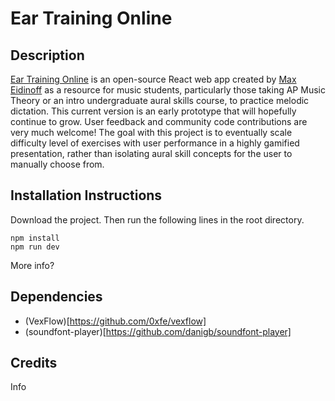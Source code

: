 # Ear Training Online

## Description

[Ear Training Online]() is an open-source React web app created by [Max Eidinoff](https://www.maxeidinoff.com/) as a resource for music students, particularly those taking AP Music Theory or an intro undergraduate aural skills course, to practice melodic dictation. This current version is an early prototype that will hopefully continue to grow. User feedback and community code contributions are very much welcome! The goal with this project is to eventually scale difficulty level of exercises with user performance in a highly gamified presentation, rather than isolating aural skill concepts for the user to manually choose from.

## Installation Instructions

Download the project. Then run the following lines in the root directory.

    npm install
    npm run dev

More info?

## Dependencies

- (VexFlow)[https://github.com/0xfe/vexflow]
- (soundfont-player)[https://github.com/danigb/soundfont-player]

## Credits

Info
